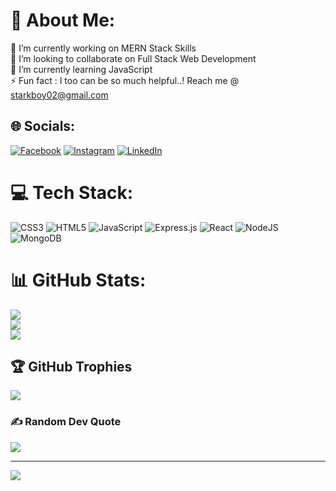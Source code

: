 # 💫 About Me:
🔭 I’m currently working on MERN Stack Skills <br>👯 I’m looking to collaborate on Full Stack Web Development <br>🌱 I’m currently learning JavaScript<br>⚡ Fun fact : I too can be so much helpful..! Reach me @<br>starkboy02@gmail.com<br>


## 🌐 Socials:
[![Facebook](https://img.shields.io/badge/Facebook-%231877F2.svg?logo=Facebook&logoColor=white)](https://www.facebook.com/Chetanpandeyboy) [![Instagram](https://img.shields.io/badge/Instagram-%23E4405F.svg?logo=Instagram&logoColor=white)](https://instagram.com/broke_choker) [![LinkedIn](https://img.shields.io/badge/LinkedIn-%230077B5.svg?logo=linkedin&logoColor=white)](https://www.linkedin.com/in/chetan-pandey-112677193) 

# 💻 Tech Stack:
![CSS3](https://img.shields.io/badge/css3-%231572B6.svg?style=for-the-badge&logo=css3&logoColor=white) ![HTML5](https://img.shields.io/badge/html5-%23E34F26.svg?style=for-the-badge&logo=html5&logoColor=white) ![JavaScript](https://img.shields.io/badge/javascript-%23323330.svg?style=for-the-badge&logo=javascript&logoColor=%23F7DF1E) ![Express.js](https://img.shields.io/badge/express.js-%23404d59.svg?style=for-the-badge&logo=express&logoColor=%2361DAFB) ![React](https://img.shields.io/badge/react-%2320232a.svg?style=for-the-badge&logo=react&logoColor=%2361DAFB) ![NodeJS](https://img.shields.io/badge/node.js-6DA55F?style=for-the-badge&logo=node.js&logoColor=white) ![MongoDB](https://img.shields.io/badge/MongoDB-%234ea94b.svg?style=for-the-badge&logo=mongodb&logoColor=white)
# 📊 GitHub Stats:
![](https://github-readme-stats.vercel.app/api?username=ChetanPandeyGit&theme=highcontrast&hide_border=false&include_all_commits=false&count_private=false)<br/>
![](https://github-readme-streak-stats.herokuapp.com/?user=ChetanPandeyGit&theme=highcontrast&hide_border=false)<br/>
![](https://github-readme-stats.vercel.app/api/top-langs/?username=ChetanPandeyGit&theme=highcontrast&hide_border=false&include_all_commits=false&count_private=false&layout=compact)

## 🏆 GitHub Trophies
![](https://github-profile-trophy.vercel.app/?username=ChetanPandeyGit&theme=juicyfresh&no-frame=false&no-bg=false&margin-w=4)

### ✍️ Random Dev Quote
![](https://quotes-github-readme.vercel.app/api?type=horizontal&theme=radical)

---
[![](https://visitcount.itsvg.in/api?id=ChetanPandeyGit&icon=4&color=5)](https://visitcount.itsvg.in)
